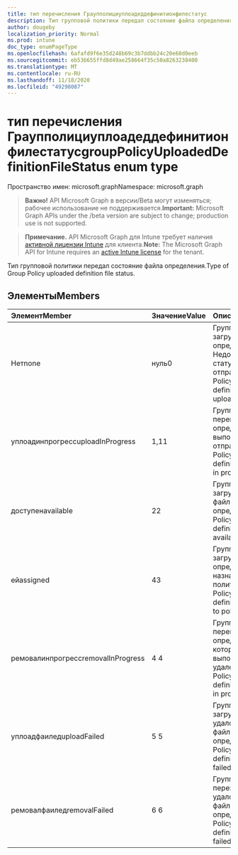 ```yaml
---
title: тип перечисления Граупполициуплоадеддефинитионфилестатус
description: Тип групповой политики передал состояние файла определения.
author: dougeby
localization_priority: Normal
ms.prod: intune
doc_type: enumPageType
ms.openlocfilehash: 6afafd9f6e35d248b69c3b7ddbb24c20e60d0eeb
ms.sourcegitcommit: eb536655ffd8d49ae258664f35c50a8263238400
ms.translationtype: MT
ms.contentlocale: ru-RU
ms.lasthandoff: 11/18/2020
ms.locfileid: "49298087"
---
```

# <a name="grouppolicyuploadeddefinitionfilestatus-enum-type"></a><span data-ttu-id="77d59-103">тип перечисления Граупполициуплоадеддефинитионфилестатус</span><span class="sxs-lookup"><span data-stu-id="77d59-103">groupPolicyUploadedDefinitionFileStatus enum type</span></span>

<span data-ttu-id="77d59-104">Пространство имен: microsoft.graph</span><span class="sxs-lookup"><span data-stu-id="77d59-104">Namespace: microsoft.graph</span></span>

> <span data-ttu-id="77d59-105">**Важно!** API Microsoft Graph в версии/Beta могут изменяться; рабочее использование не поддерживается.</span><span class="sxs-lookup"><span data-stu-id="77d59-105">**Important:** Microsoft Graph APIs under the /beta version are subject to change; production use is not supported.</span></span>

> <span data-ttu-id="77d59-106">**Примечание.** API Microsoft Graph для Intune требует наличия [активной лицензии Intune](https://go.microsoft.com/fwlink/?linkid=839381) для клиента.</span><span class="sxs-lookup"><span data-stu-id="77d59-106">**Note:** The Microsoft Graph API for Intune requires an [active Intune license](https://go.microsoft.com/fwlink/?linkid=839381) for the tenant.</span></span>

<span data-ttu-id="77d59-107">Тип групповой политики передал состояние файла определения.</span><span class="sxs-lookup"><span data-stu-id="77d59-107">Type of Group Policy uploaded definition file status.</span></span>

## <a name="members"></a><span data-ttu-id="77d59-108">Элементы</span><span class="sxs-lookup"><span data-stu-id="77d59-108">Members</span></span>
|<span data-ttu-id="77d59-109">Элемент</span><span class="sxs-lookup"><span data-stu-id="77d59-109">Member</span></span>|<span data-ttu-id="77d59-110">Значение</span><span class="sxs-lookup"><span data-stu-id="77d59-110">Value</span></span>|<span data-ttu-id="77d59-111">Описание</span><span class="sxs-lookup"><span data-stu-id="77d59-111">Description</span></span>|
|:---|:---|:---|
|<span data-ttu-id="77d59-112">Нет</span><span class="sxs-lookup"><span data-stu-id="77d59-112">none</span></span>|<span data-ttu-id="77d59-113">нуль</span><span class="sxs-lookup"><span data-stu-id="77d59-113">0</span></span>|<span data-ttu-id="77d59-114">Групповая политика загружена файл определения Недопустимый статус отправки.</span><span class="sxs-lookup"><span data-stu-id="77d59-114">Group Policy uploaded definition file invalid upload status.</span></span>|
|<span data-ttu-id="77d59-115">уплоадинпрогресс</span><span class="sxs-lookup"><span data-stu-id="77d59-115">uploadInProgress</span></span>|<span data-ttu-id="77d59-116">1,1</span><span class="sxs-lookup"><span data-stu-id="77d59-116">1</span></span>|<span data-ttu-id="77d59-117">Групповая политика перегрузила файл определения, выполняется отправка.</span><span class="sxs-lookup"><span data-stu-id="77d59-117">Group Policy uploaded definition file upload in progress.</span></span>|
|<span data-ttu-id="77d59-118">доступен</span><span class="sxs-lookup"><span data-stu-id="77d59-118">available</span></span>|<span data-ttu-id="77d59-119">2</span><span class="sxs-lookup"><span data-stu-id="77d59-119">2</span></span>|<span data-ttu-id="77d59-120">Групповая политика загрузила доступный файл определения.</span><span class="sxs-lookup"><span data-stu-id="77d59-120">Group Policy uploaded definition file available.</span></span>|
|<span data-ttu-id="77d59-121">ей</span><span class="sxs-lookup"><span data-stu-id="77d59-121">assigned</span></span>|<span data-ttu-id="77d59-122">4</span><span class="sxs-lookup"><span data-stu-id="77d59-122">3</span></span>|<span data-ttu-id="77d59-123">Групповая политика загрузила файл определения, назначенный политике.</span><span class="sxs-lookup"><span data-stu-id="77d59-123">Group Policy uploaded definition file assigned to policy.</span></span>|
|<span data-ttu-id="77d59-124">ремовалинпрогресс</span><span class="sxs-lookup"><span data-stu-id="77d59-124">removalInProgress</span></span>|<span data-ttu-id="77d59-125">4 </span><span class="sxs-lookup"><span data-stu-id="77d59-125">4</span></span>|<span data-ttu-id="77d59-126">Групповая политика перегрузила файл определения, который выполняется удаление.</span><span class="sxs-lookup"><span data-stu-id="77d59-126">Group Policy uploaded definition file removal in progress.</span></span>|
|<span data-ttu-id="77d59-127">уплоадфаилед</span><span class="sxs-lookup"><span data-stu-id="77d59-127">uploadFailed</span></span>|<span data-ttu-id="77d59-128">5 </span><span class="sxs-lookup"><span data-stu-id="77d59-128">5</span></span>|<span data-ttu-id="77d59-129">Групповая политика загружена не удалось отправить файл определения.</span><span class="sxs-lookup"><span data-stu-id="77d59-129">Group Policy uploaded definition file upload failed.</span></span>|
|<span data-ttu-id="77d59-130">ремовалфаилед</span><span class="sxs-lookup"><span data-stu-id="77d59-130">removalFailed</span></span>|<span data-ttu-id="77d59-131">6 </span><span class="sxs-lookup"><span data-stu-id="77d59-131">6</span></span>|<span data-ttu-id="77d59-132">Групповая политика перезагружена. не удалось удалить файл определения.</span><span class="sxs-lookup"><span data-stu-id="77d59-132">Group Policy uploaded definition file removal failed.</span></span>|




